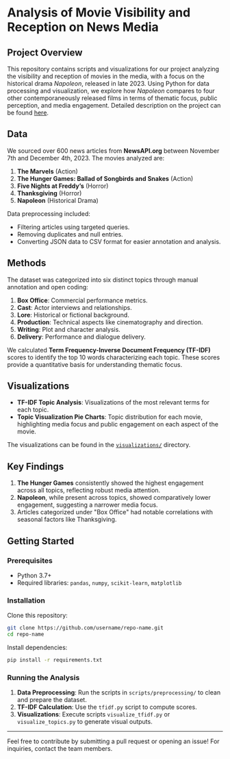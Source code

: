 # Analysis of Movie Visibility and Reception on News Media

## Project Overview
This repository contains scripts and visualizations for our project analyzing the visibility and reception of movies in the media, with a focus on the historical drama *Napoleon*, released in late 2023. Using Python for data processing and visualization, we explore how *Napoleon* compares to four other contemporaneously released films in terms of thematic focus, public perception, and media engagement. Detailed description on the project can be found [here](https://github.com/ArpanSaha07/movie_analysis/blob/main/Report%20on%20Analysis%20of%20Movie%20Visibility%20and%20Reception%20on%20News%20Media%20of%20'Napoleon'.pdf).

## Data
We sourced over 600 news articles from **NewsAPI.org** between November 7th and December 4th, 2023. The movies analyzed are:

1. **The Marvels** (Action)
2. **The Hunger Games: Ballad of Songbirds and Snakes** (Action)
3. **Five Nights at Freddy’s** (Horror)
4. **Thanksgiving** (Horror)
5. **Napoleon** (Historical Drama)

Data preprocessing included:
- Filtering articles using targeted queries.
- Removing duplicates and null entries.
- Converting JSON data to CSV format for easier annotation and analysis.

## Methods
The dataset was categorized into six distinct topics through manual annotation and open coding:
1. **Box Office**: Commercial performance metrics.
2. **Cast**: Actor interviews and relationships.
3. **Lore**: Historical or fictional background.
4. **Production**: Technical aspects like cinematography and direction.
5. **Writing**: Plot and character analysis.
6. **Delivery**: Performance and dialogue delivery.

We calculated **Term Frequency-Inverse Document Frequency (TF-IDF)** scores to identify the top 10 words characterizing each topic. These scores provide a quantitative basis for understanding thematic focus.

## Visualizations
- **TF-IDF Topic Analysis**: Visualizations of the most relevant terms for each topic.
- **Topic Visualization Pie Charts**: Topic distribution for each movie, highlighting media focus and public engagement on each aspect of the movie.

The visualizations can be found in the [`visualizations/`](https://github.com/ArpanSaha07/movie_analysis/tree/main/Visualization) directory.

## Key Findings
1. **The Hunger Games** consistently showed the highest engagement across all topics, reflecting robust media attention.
2. **Napoleon**, while present across topics, showed comparatively lower engagement, suggesting a narrower media focus.
3. Articles categorized under "Box Office" had notable correlations with seasonal factors like Thanksgiving.

## Getting Started
### Prerequisites
- Python 3.7+
- Required libraries: `pandas`, `numpy`, `scikit-learn`, `matplotlib`

### Installation
Clone this repository:
```bash
git clone https://github.com/username/repo-name.git
cd repo-name
```

Install dependencies:
```bash
pip install -r requirements.txt
```

### Running the Analysis
1. **Data Preprocessing**: Run the scripts in `scripts/preprocessing/` to clean and prepare the dataset.
2. **TF-IDF Calculation**: Use the `tfidf.py` script to compute scores.
3. **Visualizations**: Execute scripts `visualize_tfidf.py` or `visualize_topics.py` to generate visual outputs.

---

Feel free to contribute by submitting a pull request or opening an issue! For inquiries, contact the team members.

